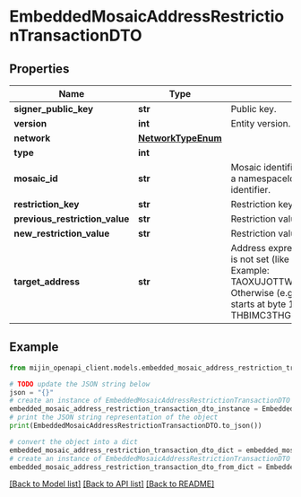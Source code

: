 # EmbeddedMosaicAddressRestrictionTransactionDTO


## Properties

Name | Type | Description | Notes
------------ | ------------- | ------------- | -------------
**signer_public_key** | **str** | Public key. | 
**version** | **int** | Entity version. | 
**network** | [**NetworkTypeEnum**](NetworkTypeEnum.md) |  | 
**type** | **int** |  | 
**mosaic_id** | **str** | Mosaic identifier. If the most significant bit of byte 0 is set, a namespaceId (alias) is used instead of the real mosaic identifier.  | 
**restriction_key** | **str** | Restriction key. | 
**previous_restriction_value** | **str** | Restriction value. | 
**new_restriction_value** | **str** | Restriction value. | 
**target_address** | **str** | Address expressed in Base32 format. If the bit 0 of byte 0 is not set (like in 0x90), then it is a regular address. Example: TAOXUJOTTW3W5XTBQMQEX3SQNA6MCUVGXLXR3TA.  Otherwise (e.g. 0x91) it represents a namespace id which starts at byte 1. Example: THBIMC3THGH5RUYAAAAAAAAAAAAAAAAAAAAAAAA  | 

## Example

```python
from mijin_openapi_client.models.embedded_mosaic_address_restriction_transaction_dto import EmbeddedMosaicAddressRestrictionTransactionDTO

# TODO update the JSON string below
json = "{}"
# create an instance of EmbeddedMosaicAddressRestrictionTransactionDTO from a JSON string
embedded_mosaic_address_restriction_transaction_dto_instance = EmbeddedMosaicAddressRestrictionTransactionDTO.from_json(json)
# print the JSON string representation of the object
print(EmbeddedMosaicAddressRestrictionTransactionDTO.to_json())

# convert the object into a dict
embedded_mosaic_address_restriction_transaction_dto_dict = embedded_mosaic_address_restriction_transaction_dto_instance.to_dict()
# create an instance of EmbeddedMosaicAddressRestrictionTransactionDTO from a dict
embedded_mosaic_address_restriction_transaction_dto_from_dict = EmbeddedMosaicAddressRestrictionTransactionDTO.from_dict(embedded_mosaic_address_restriction_transaction_dto_dict)
```
[[Back to Model list]](../README.md#documentation-for-models) [[Back to API list]](../README.md#documentation-for-api-endpoints) [[Back to README]](../README.md)


